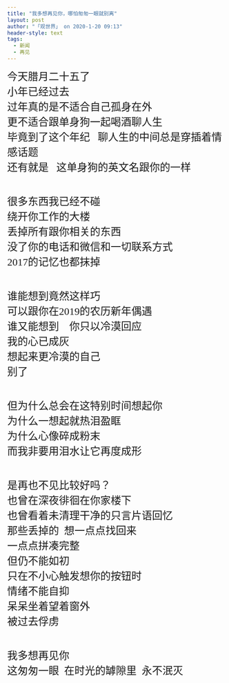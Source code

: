 ```yaml
---
title: "我多想再见你，哪怕匆匆一眼就别离"
layout: post
author: "「观世界」 on 2020-1-20 09:13"
header-style: text
tags:
  - 新闻
  - 再见
---
```


<head></head>
<body>
 <font face="微软雅黑"><font size="5">今天腊月二十五了</font></font>
 <br> 
 <font face="微软雅黑"><font size="5">小年已经过去</font></font>
 <br> 
 <font face="微软雅黑"><font size="5">过年真的是不适合自己孤身在外</font></font>
 <br> 
 <font face="微软雅黑"><font size="5">更不适合跟单身狗一起喝酒聊人生</font></font>
 <br> 
 <font face="微软雅黑"><font size="5">毕竟到了这个年纪&nbsp; &nbsp;聊人生的中间总是穿插着情感话题</font></font>
 <br> 
 <font face="微软雅黑"><font size="5">还有就是&nbsp; &nbsp;这单身狗的英文名跟你的一样</font></font>
 <br> 
 <font face="微软雅黑"><font size="5"><br> </font></font>
 <br> 
 <font face="微软雅黑"><font size="5">很多东西我已经不碰</font></font>
 <br> 
 <font face="微软雅黑"><font size="5">绕开你工作的大楼</font></font>
 <br> 
 <font face="微软雅黑"><font size="5">丢掉所有跟你相关的东西</font></font>
 <br> 
 <font face="微软雅黑"><font size="5">没了你的电话和微信和一切联系方式</font></font>
 <br> 
 <font face="微软雅黑"><font size="5">2017的记忆也都抹掉</font></font>
 <br> 
 <font face="微软雅黑"><font size="5"><br> </font></font>
 <br> 
 <font face="微软雅黑"><font size="5">谁能想到竟然这样巧 </font></font>
 <br> 
 <font face="微软雅黑"><font size="5">可以跟你在2019的农历新年偶遇</font></font>
 <br> 
 <font face="微软雅黑"><font size="5">谁又能想到&nbsp; &nbsp; 你只以冷漠回应</font></font>
 <br> 
 <font face="微软雅黑"><font size="5">我的心已成灰</font></font>
 <br> 
 <font face="微软雅黑"><font size="5">想起来更冷漠的自己</font></font>
 <br> 
 <font face="微软雅黑"><font size="5">别了</font></font>
 <br> 
 <font face="微软雅黑"><font size="5"><br> </font></font>
 <br> 
 <font face="微软雅黑"><font size="5">但为什么总会在这特别时间想起你</font></font>
 <br> 
 <font face="微软雅黑"><font size="5">为什么一想起就热泪盈眶</font></font>
 <br> 
 <font face="微软雅黑"><font size="5">为什么心像碎成粉末</font></font>
 <br> 
 <font face="微软雅黑"><font size="5">而我非要用泪水让它再度成形</font></font>
 <br> 
 <font face="微软雅黑"><font size="5"><br> </font></font>
 <br> 
 <font face="微软雅黑"><font size="5">是再也不见比较好吗？</font></font>
 <br> 
 <font face="微软雅黑"><font size="5">也曾在深夜徘徊在你家楼下</font></font>
 <br> 
 <font face="微软雅黑"><font size="5">也曾看着未清理干净的只言片语回忆</font></font>
 <br> 
 <font face="微软雅黑"><font size="5">那些丢掉的&nbsp;&nbsp;想一点点找回来</font></font>
 <br> 
 <font face="微软雅黑"><font size="5">一点点拼凑完整</font></font>
 <br> 
 <font face="微软雅黑"><font size="5">但仍不能如初</font></font>
 <br> 
 <font face="微软雅黑"><font size="5">只在不小心触发想你的按钮时</font></font>
 <br> 
 <font face="微软雅黑"><font size="5">情绪不能自抑</font></font>
 <br> 
 <font face="微软雅黑"><font size="5">呆呆坐着望着窗外</font></font>
 <br> 
 <font face="微软雅黑"><font size="5">被过去俘虏</font></font>
 <br> 
 <font face="微软雅黑"><font size="5"><br> </font></font>
 <br> 
 <font face="微软雅黑"><font size="5">我多想再见你</font></font>
 <br> 
 <font face="微软雅黑"><font size="5">这匆匆一眼&nbsp;&nbsp;在时光的罅隙里&nbsp;&nbsp;永不泯灭</font></font>
 <br>
</body>


